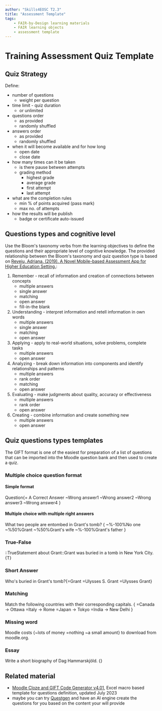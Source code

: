 ```yaml
---
author: "Skills4EOSC T2.3"
title: "Assessment Template"
tags: 
    - FAIR-by-Design learning materials
    - FAIR learning objects
    - assessment template
---
```


# Training Assessment Quiz Template

## Quiz Strategy

Define:
- number of questions
    - weight per question
- time limit - quiz duration
    - or unlimited
- questions order
    - as provided
    - randomly shuffled
- answers order
    - as provided
    - randomly shuffled
- when it will become available and for how long
    - open date
    - close date
- how many times can it be taken
    - is there pause between attempts
    - grading method
        - highest grade
        - average grade
        - first attempt
        - last attempt
- what are the completion rules
    - min % of points acquired (pass mark)
    - max no. of attempts
- how the results will be publish
    - badge or certificate auto-issued

## Questions types and cognitive level

Use the Bloom's taxonomy verbs from the learning objectives to define the questions and their appropriate level of cognitive knowledge. The provided relationship between the Bloom's taxonomy and quiz question type is based on [Reveiu, Adriana. (2019). A Novel Mobile-based Assessment App for Higher Education Setting.](https://www.researchgate.net/publication/344220754_A_Novel_Mobile-based_Assessment_App_for_Higher_Education_Setting):
1. Remember - recall of information and creation of connections between concepts
    - multiple answers
    - single answer
    - matching
    - open answer
    - fill-in-the blank
2. Understanding - interpret information and retell information in own words
    - multiple answers
    - single answer
    - matching
    - open answer
3. Applying - apply to real-world situations, solve problems, complete tasks
    - multiple answers
    - open answer
4. Analyzing - break down information into components and identify relationships and patterns
    - multiple answers
    - rank order
    - matching
    - open answer
5. Evaluating - make judgments about quality, accuracy or effectiveness
    - multiple answers
    - rank order
    - open answer
6. Creating - combine information and create something new
    - multiple answers
    - open answer

## Quiz questions types templates
The GIFT format is one of the easiest for preparation of a list of questions that can be imported into the Moodle question bank and then used to create a quiz.

### Multiple choice question format
#### Simple format
Question{= A Correct Answer ~Wrong answer1 ~Wrong answer2 ~Wrong answer3 ~Wrong answer4 }
#### Multiple choice with multiple right answers
What two people are entombed in Grant's tomb? {
   ~%-100%No one
   ~%50%Grant
   ~%50%Grant's wife
   ~%-100%Grant's father
}
### True-False
::TrueStatement about Grant::Grant was buried in a tomb in New York City.{T}

### Short Answer
Who's buried in Grant's tomb?{=Grant =Ulysses S. Grant =Ulysses Grant}

### Matching
Match the following countries with their corresponding capitals. {
   =Canada -> Ottawa
   =Italy  -> Rome
   =Japan  -> Tokyo
   =India  -> New Delhi
   }

### Missing word
Moodle costs {~lots of money =nothing ~a small amount} to download from moodle.org.

### Essay
Write a short biography of Dag Hammarskjöld. {}

## Related material
- [Moodle Cloze and GIFT Code Generator v4.01](https://hbubecc.wixsite.com/jordan/tools), Excel macro based template for questions definition, updated July 2023
- maybe you can try [Questgen](https://questgen.ai) and have an AI engine create the questions for you based on the content your will provide